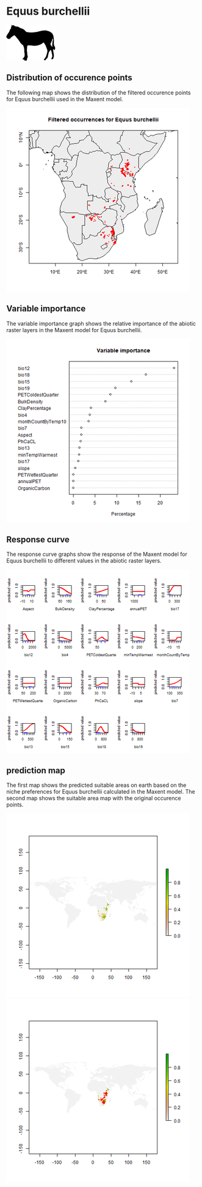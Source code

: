 # Equus burchellii 

![](image_taxa.png) 

## Distribution of occurence points 
The following map shows the distribution of the filtered occurence points for Equus burchellii used in the Maxent model. 

![](occurrences.png)
    
## Variable importance 
The variable importance graph shows the relative importance of the abiotic raster layers in the  Maxent model for Equus burchellii. 

![](valid_maxent_variable_importance.png)
    
## Response curve 
The response curve graphs show the response of the Maxent model for Equus burchellii to different values in the abiotic raster layers. 

![](valid_maxent_response_curve.png)
    
## prediction map 
The first map shows the predicted suitable areas on earth based on the niche preferences for Equus burchellii calculated in the Maxent model. The second map shows the suitable area map with the original occurence points.

![](prediction_map.png)
![](prediction_occurence_map.png)
    
